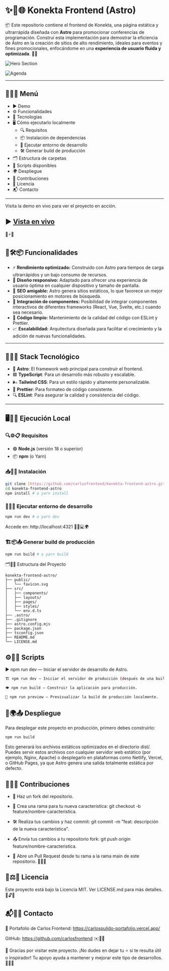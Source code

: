 # ✨🔗🌐 Konekta Frontend (Astro)

📦 Este repositorio contiene el frontend de Konekta, una página estática y ultrarrápida diseñada con **Astro** para promocionar conferencias de programación. Construí esta implementación para demostrar la eficiencia de Astro en la creación de sitios de alto rendimiento, ideales para eventos y fines promocionales, enfocándome en una **experiencia de usuario fluida y optimizada**. 🚀💡

![Hero Section](https://github.com/user-attachments/assets/37a54862-e944-4c30-9fc6-4234121727d2)


![Agenda](https://github.com/user-attachments/assets/4dadc78f-cfe2-429a-920f-b325814b0988)

---

## 📄📌🧭 Menú

- ▶️ Demo
- ⚙️ Funcionalidades
- 🧰 Tecnologías
- 🖥️ Cómo ejecutarlo localmente
  - 🔍 Requisitos
  - 📦 Instalación de dependencias
  - 🚀 Ejecutar entorno de desarrollo
  - 🛠️ Generar build de producción
- 🗂️ Estructura de carpetas
- 📜 Scripts disponibles
- 🌍 Despliegue
- 🤝 Contribuciones
- 📄 Licencia
- 📬 Contacto

---

Visita la demo en vivo para ver el proyecto en acción.

## ▶️ [ Vista en vivo](https://konekta-frontend.netlify.app/)
📱⚡🛒

## 🚀🛠️📦 Funcionalidades

- ⚡ **Rendimiento optimizado:** Construido con Astro para tiempos de carga ultrarrápidos y un bajo consumo de recursos.
- 🎨 **Diseño responsivo:** Adaptado para ofrecer una experiencia de usuario óptima en cualquier dispositivo y tamaño de pantalla.
- 📝 **SEO amigable:** Astro genera sitios estáticos, lo que favorece un mejor posicionamiento en motores de búsqueda.
- 🧩 **Integración de componentes:** Posibilidad de integrar componentes interactivos de diferentes frameworks (React, Vue, Svelte, etc.) cuando sea necesario.
- 🧹 **Código limpio:** Mantenimiento de la calidad del código con ESLint y Prettier.
- 📈 **Escalabilidad:** Arquitectura diseñada para facilitar el crecimiento y la adición de nuevas funcionalidades.

---

## 🧰🔧💡 Stack Tecnológico

- 🚀 **Astro**: El framework web principal para construir el frontend.
- 🟦 **TypeScript**: Para un desarrollo más robusto y escalable.
- 🌬️ **Tailwind CSS**: Para un estilo rápido y altamente personalizable.
- 🧹 **Prettier**: Para formateo de código consistente.
- 🔍 **ESLint**: Para asegurar la calidad y consistencia del código.

---

## 🖥️🧪🔄 Ejecución Local

### 🔍⚙️📋 Requisitos

- 🟢 **Node.js** (versión 18 o superior)
- 📦 **npm** (o Yarn)

### 📥📂🔧 Instalación

```bash
git clone [https://github.com/carlosfrontend/konekta-frontend-astro.git](https://github.com/carlosfrontend/konekta-frontend-astro.git)
cd konekta-frontend-astro
npm install # o yarn install
```

### 🚀🧪🌐 Ejecutar entorno de desarrollo

```bash
npm run dev # o yarn dev
```

Accede en: http://localhost:4321
🧑‍💻💻🌍

### 🏗️📦📤 Generar build de producción

```bash
npm run build # o yarn build
```

🗂️📁🧱 Estructura del Proyecto

```
konekta-frontend-astro/
├── public/
│   └── favicon.svg
├── src/
│   ├── components/
│   ├── layouts/
│   ├── pages/
│   ├── styles/
│   └── env.d.ts
├── .astro/
├── .gitignore
├── astro.config.mjs
├── package.json
├── tsconfig.json
├── README.md
└── LICENSE.md
```

## ⚙️📜📌 Scripts

▶️ npm run dev — Iniciar el servidor de desarrollo de Astro.

```bash
🏗️ npm run dev — Iniciar el servidor de producción (después de una build).

👁️ npm run build — Construir la aplicación para producción.

🚀 npm run preview — Previsualizar la build de producción localmente.

```

## 🚀🌍📤 Despliegue

Para desplegar este proyecto en producción, primero debes construirlo:

```bash
npm run build
```

Esto generará los archivos estáticos optimizados en el directorio dist/. Puedes servir estos archivos con cualquier servidor web estático (por ejemplo, Nginx, Apache) o desplegarlo en plataformas como Netlify, Vercel, o GitHub Pages, ya que Astro genera una salida totalmente estática por defecto.

## 🙌👥🔧 Contribuciones

- 🍴 Haz un fork del repositorio.

- 🌿 Crea una rama para tu nueva característica: git checkout -b feature/nombre-caracteristica.

- 🛠️ Realiza tus cambios y haz commit: git commit -m "feat: descripción de la nueva característica".

- 📤 Envía tus cambios a tu repositorio fork: git push origin feature/nombre-caracteristica.

- 🔁 Abre un Pull Request desde tu rama a la rama main de este repositorio.
  🎯🧪🔄

## 📄⚖️📘 Licencia

Este proyecto está bajo la Licencia MIT. Ver LICENSE.md para más detalles.
📑🔓📝

## 📬👤🌐 Contacto

📝 Portafolio de Carlos Frontend: https://carlospulido-portafolio.vercel.app/

GitHub: https://github.com/carlosfrontend
✉️💬📡

🚀 Gracias por visitar este proyecto. ¡No dudes en dejar tu ⭐ si te resulta útil o inspirador! Tu apoyo ayuda a mantener y mejorar este tipo de desarrollos. 🙌💡✨
